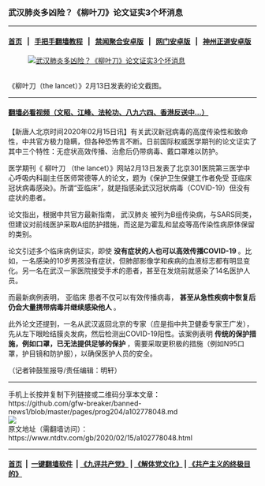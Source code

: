 ### 武汉肺炎多凶险？《柳叶刀》论文证实3个坏消息
------------------------

#### [首页](https://github.com/gfw-breaker/banned-news1/blob/master/README.md) &nbsp;&nbsp;|&nbsp;&nbsp; [手把手翻墙教程](https://github.com/gfw-breaker/guides/wiki) &nbsp;&nbsp;|&nbsp;&nbsp; [禁闻聚合安卓版](https://github.com/gfw-breaker/bn-android) &nbsp;&nbsp;|&nbsp;&nbsp; [网门安卓版](https://github.com/oGate2/oGate) &nbsp;&nbsp;|&nbsp;&nbsp; [神州正道安卓版](https://github.com/SzzdOgate/update) 



<div><div class="featured_image">
 <a href="https://i.ntdtv.com/assets/uploads/2020/02/Untitled-1-copy-4.jpg" target="_blank">
  <figure>
   <img alt="武汉肺炎多凶险？《柳叶刀》论文证实3个坏消息" src="https://i.ntdtv.com/assets/uploads/2020/02/Untitled-1-copy-4-800x450.jpg"/>
  </figure><br/>
 </a>
 <span class="caption">
  《柳叶刀（the lancet）》2月13日发表的论文截图。
 </span>
</div>
</div><hr/>

#### [翻墙必看视频（文昭、江峰、法轮功、八九六四、香港反送中...）](https://github.com/gfw-breaker/banned-news1/blob/master/pages/link3.md)

<div><div class="post_content" itemprop="articleBody">
 <p>
  【新唐人北京时间2020年02月15日讯】有关武汉新冠病毒的高度传染性和致命性，中共官方极力隐瞒，但各种恐怖言不断。日前国际权威医学期刊的论文证实了其中三个特性：无症状高效传播、治愈后仍带病毒、戴口罩难以防护。
 </p>
 <p>
  医学期刊《
  <ok href="https://www.ntdtv.com/gb/柳叶刀.htm">
   柳叶刀
  </ok>
  （the lancet）》网站2月13日发表了北京301医院第三医学中心呼吸内科副主任医师常德等人的论文，题为《保护卫生保健工作者免受
  <ok href="https://www.ntdtv.com/gb/亚临床.htm">
   亚临床
  </ok>
  冠状病毒感染》。所谓“亚临床”，就是指感染武汉冠状病毒（COVID-19）但没有症状的患者。
 </p>
 <p>
  论文指出，根据中共官方最新指南，
  <ok href="https://www.ntdtv.com/gb/武汉肺炎.htm">
   武汉肺炎
  </ok>
  被列为B组传染病，与SARS同类，但建议对前线医护采取A组防护措施，而这是为霍乱和鼠疫等高传染性病原体保留的类别。
 </p>
 <p>
  论文引述多个临床病例证实，即使
  <strong>
   没有症状的人也可以高效传播COVID-19
  </strong>
  。比如，一名感染的10岁男孩没有症状，但肺部影像学和疾病的血液标志都有明显变化。另一名在武汉一家医院接受手术的患者，甚至在发烧前就感染了14名医护人员。
 </p>
 <p>
  而最新病例表明，
  <ok href="https://www.ntdtv.com/gb/亚临床.htm">
   亚临床
  </ok>
  患者不仅可以有效传播病毒，
  <strong>
   甚至从急性疾病中恢复后仍会大量携带病毒并继续感染他人
  </strong>
  。
 </p>
 <p>
  此外论文还提到，一名从武汉返回北京的专家（应是指中共卫健委专家王广发），先从左下眼睑结膜炎发病，然后检测出COVID-19阳性。该案例表明
  <strong>
   传统的保护措施，例如口罩，已无法提供足够的保护
  </strong>
  ，需要采取更积极的措施（例如N95口罩，护目镜和防护服），以确保医护人员的安全。
 </p>
 <p>
  （记者钟鼓笙报导/责任编辑：明轩）
 </p>
 <div class="single_ad">
 </div>
</div>
</div>
<hr/>
手机上长按并复制下列链接或二维码分享本文章：<br/>
https://github.com/gfw-breaker/banned-news1/blob/master/pages/prog204/a102778048.md <br/>
<a href='https://github.com/gfw-breaker/banned-news1/blob/master/pages/prog204/a102778048.md'><img src='https://github.com/gfw-breaker/banned-news1/blob/master/pages/prog204/a102778048.md.png'/></a> <br/>
原文地址（需翻墙访问）：https://www.ntdtv.com/gb/2020/02/15/a102778048.html


------------------------
#### [首页](https://github.com/gfw-breaker/banned-news1/blob/master/README.md) &nbsp;|&nbsp; [一键翻墙软件](https://github.com/gfw-breaker/nogfw/blob/master/README.md) &nbsp;| [《九评共产党》](https://github.com/gfw-breaker/9ping.md/blob/master/README.md#九评之一评共产党是什么) | [《解体党文化》](https://github.com/gfw-breaker/jtdwh.md/blob/master/README.md) | [《共产主义的终极目的》](https://github.com/gfw-breaker/gczydzjmd.md/blob/master/README.md)


<img src='http://gfw-breaker.win/banned-news/pages/prog204/a102778048.md' width='0px' height='0px'/>